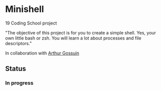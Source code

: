 # Minishell

19 Coding School project

"The objective of this project is for you to create a simple shell. Yes, your
own little bash or zsh. You will learn a lot about processes and file descriptors."

In collaboration with [Arthur Gossuin](https://github.com/Artygo8)

## Status

### In progress
